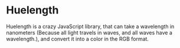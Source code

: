 # Huelength

Huelength is a crazy JavaScript library, that can take a wavelength in nanometers (Because all light travels in waves, and all waves have a wavelength.), and convert it into a color in the RGB format.
